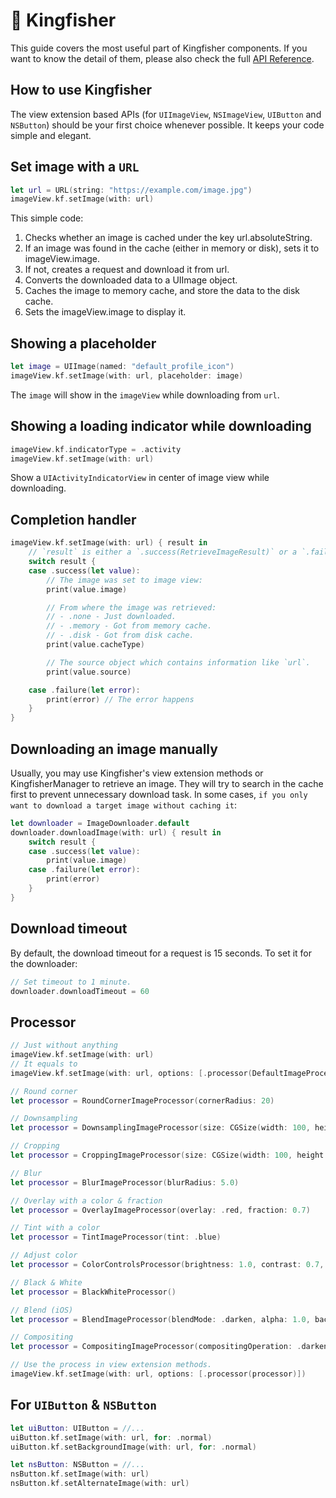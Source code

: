 # 🎥 Kingfisher

This guide covers the most useful part of Kingfisher components. If you want to know the detail of them, please also check the full [API Reference](https://github.com/onevcat/Kingfisher/wiki/Cheat-Sheet).

## How to use Kingfisher

The view extension based APIs (for `UIImageView`, `NSImageView`, `UIButton` and `NSButton`) should be your first choice whenever possible. It keeps your code simple and elegant.

## Set image with a `URL`

```swift
let url = URL(string: "https://example.com/image.jpg")
imageView.kf.setImage(with: url)
```

This simple code:

1. Checks whether an image is cached under the key url.absoluteString.
2. If an image was found in the cache (either in memory or disk), sets it to imageView.image.
3. If not, creates a request and download it from url.
4. Converts the downloaded data to a UIImage object.
5. Caches the image to memory cache, and store the data to the disk cache.
6. Sets the imageView.image to display it.

## Showing a placeholder

```swift
let image = UIImage(named: "default_profile_icon")
imageView.kf.setImage(with: url, placeholder: image)
```

The `image` will show in the `imageView` while downloading from `url`.

## Showing a loading indicator while downloading

```swift
imageView.kf.indicatorType = .activity
imageView.kf.setImage(with: url)
```

Show a `UIActivityIndicatorView` in center of image view while downloading.

## Completion handler

```swift
imageView.kf.setImage(with: url) { result in
    // `result` is either a `.success(RetrieveImageResult)` or a `.failure(KingfisherError)`
    switch result {
    case .success(let value):
        // The image was set to image view:
        print(value.image)

        // From where the image was retrieved:
        // - .none - Just downloaded.
        // - .memory - Got from memory cache.
        // - .disk - Got from disk cache.
        print(value.cacheType)

        // The source object which contains information like `url`.
        print(value.source)

    case .failure(let error):
        print(error) // The error happens
    }
}
```

## Downloading an image manually

Usually, you may use Kingfisher's view extension methods or KingfisherManager to retrieve an image. They will try to search in the cache first to prevent unnecessary download task. In some cases, `if you only want to download a target image without caching it`:

```swift
let downloader = ImageDownloader.default
downloader.downloadImage(with: url) { result in
    switch result {
    case .success(let value):
        print(value.image)
    case .failure(let error):
        print(error)
    }
}
```

## Download timeout

By default, the download timeout for a request is 15 seconds. To set it for the downloader:

```swift
// Set timeout to 1 minute.
downloader.downloadTimeout = 60
```

## Processor

```swift
// Just without anything
imageView.kf.setImage(with: url)
// It equals to
imageView.kf.setImage(with: url, options: [.processor(DefaultImageProcessor.default)])
```

```swift
// Round corner
let processor = RoundCornerImageProcessor(cornerRadius: 20)

// Downsampling
let processor = DownsamplingImageProcessor(size: CGSize(width: 100, height: 100))

// Cropping
let processor = CroppingImageProcessor(size: CGSize(width: 100, height: 100), anchor: CGPoint(x: 0.5, y: 0.5))

// Blur
let processor = BlurImageProcessor(blurRadius: 5.0)

// Overlay with a color & fraction
let processor = OverlayImageProcessor(overlay: .red, fraction: 0.7)

// Tint with a color
let processor = TintImageProcessor(tint: .blue)

// Adjust color
let processor = ColorControlsProcessor(brightness: 1.0, contrast: 0.7, saturation: 1.1, inputEV: 0.7)

// Black & White
let processor = BlackWhiteProcessor()

// Blend (iOS)
let processor = BlendImageProcessor(blendMode: .darken, alpha: 1.0, backgroundColor: .lightGray)

// Compositing
let processor = CompositingImageProcessor(compositingOperation: .darken, alpha: 1.0, backgroundColor: .lightGray)

// Use the process in view extension methods.
imageView.kf.setImage(with: url, options: [.processor(processor)])
```

## For `UIButton` & `NSButton`

```swift
let uiButton: UIButton = //...
uiButton.kf.setImage(with: url, for: .normal)
uiButton.kf.setBackgroundImage(with: url, for: .normal)

let nsButton: NSButton = //...
nsButton.kf.setImage(with: url)
nsButton.kf.setAlternateImage(with: url)
```
